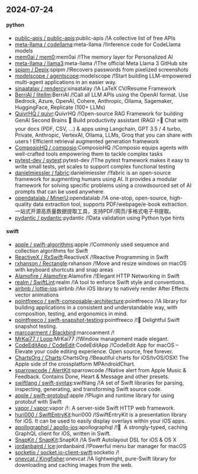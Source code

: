 ## 2024-07-24

#### python
* [public-apis / public-apis](https://github.com/public-apis/public-apis):public-apis /!A collective list of free APIs
* [meta-llama / codellama](https://github.com/meta-llama/codellama):meta-llama /!Inference code for CodeLlama models
* [mem0ai / mem0](https://github.com/mem0ai/mem0):mem0ai /!The memory layer for Personalized AI
* [meta-llama / llama3](https://github.com/meta-llama/llama3):meta-llama /!The official Meta Llama 3 GitHub site
* [spipm / Depix](https://github.com/spipm/Depix):spipm /!Recovers passwords from pixelized screenshots
* [modelscope / agentscope](https://github.com/modelscope/agentscope):modelscope /!Start building LLM-empowered multi-agent applications in an easier way.
* [sinaatalay / rendercv](https://github.com/sinaatalay/rendercv):sinaatalay /!A LaTeX CV/Resume Framework
* [BerriAI / litellm](https://github.com/BerriAI/litellm):BerriAI /!Call all LLM APIs using the OpenAI format. Use Bedrock, Azure, OpenAI, Cohere, Anthropic, Ollama, Sagemaker, HuggingFace, Replicate (100+ LLMs)
* [QuivrHQ / quivr](https://github.com/QuivrHQ/quivr):QuivrHQ /!Open-source RAG Framework for building GenAI Second Brains 🧠 Build productivity assistant (RAG) ⚡️🤖 Chat with your docs (PDF, CSV, ...) & apps using Langchain, GPT 3.5 / 4 turbo, Private, Anthropic, VertexAI, Ollama, LLMs, Groq that you can share with users ! Efficient retrieval augmented generation framework
* [ComposioHQ / composio](https://github.com/ComposioHQ/composio):ComposioHQ /!Composio equips agents with well-crafted tools empowering them to tackle complex tasks
* [pytest-dev / pytest](https://github.com/pytest-dev/pytest):pytest-dev /!The pytest framework makes it easy to write small tests, yet scales to support complex functional testing
* [danielmiessler / fabric](https://github.com/danielmiessler/fabric):danielmiessler /!fabric is an open-source framework for augmenting humans using AI. It provides a modular framework for solving specific problems using a crowdsourced set of AI prompts that can be used anywhere.
* [opendatalab / MinerU](https://github.com/opendatalab/MinerU):opendatalab /!A one-stop, open-source, high-quality data extraction tool, supports PDF/webpage/e-book extraction.一站式开源高质量数据提取工具，支持PDF/网页/多格式电子书提取。
* [pydantic / pydantic](https://github.com/pydantic/pydantic):pydantic /!Data validation using Python type hints

#### swift
* [apple / swift-algorithms](https://github.com/apple/swift-algorithms):apple /!Commonly used sequence and collection algorithms for Swift
* [ReactiveX / RxSwift](https://github.com/ReactiveX/RxSwift):ReactiveX /!Reactive Programming in Swift
* [rxhanson / Rectangle](https://github.com/rxhanson/Rectangle):rxhanson /!Move and resize windows on macOS with keyboard shortcuts and snap areas
* [Alamofire / Alamofire](https://github.com/Alamofire/Alamofire):Alamofire /!Elegant HTTP Networking in Swift
* [realm / SwiftLint](https://github.com/realm/SwiftLint):realm /!A tool to enforce Swift style and conventions.
* [airbnb / lottie-ios](https://github.com/airbnb/lottie-ios):airbnb /!An iOS library to natively render After Effects vector animations
* [pointfreeco / swift-composable-architecture](https://github.com/pointfreeco/swift-composable-architecture):pointfreeco /!A library for building applications in a consistent and understandable way, with composition, testing, and ergonomics in mind.
* [pointfreeco / swift-snapshot-testing](https://github.com/pointfreeco/swift-snapshot-testing):pointfreeco /!📸 Delightful Swift snapshot testing.
* [marcoarment / Blackbird](https://github.com/marcoarment/Blackbird):marcoarment /!
* [MrKai77 / Loop](https://github.com/MrKai77/Loop):MrKai77 /!Window management made elegant.
* [CodeEditApp / CodeEdit](https://github.com/CodeEditApp/CodeEdit):CodeEditApp /!CodeEdit App for macOS – Elevate your code editing experience. Open source, free forever.
* [ChartsOrg / Charts](https://github.com/ChartsOrg/Charts):ChartsOrg /!Beautiful charts for iOS/tvOS/OSX! The Apple side of the crossplatform MPAndroidChart.
* [sparrowcode / AlertKit](https://github.com/sparrowcode/AlertKit):sparrowcode /!Native alert from Apple Music & Feedback. Contains Done, Heart & Message and other presets.
* [swiftlang / swift-syntax](https://github.com/swiftlang/swift-syntax):swiftlang /!A set of Swift libraries for parsing, inspecting, generating, and transforming Swift source code.
* [apple / swift-protobuf](https://github.com/apple/swift-protobuf):apple /!Plugin and runtime library for using protobuf with Swift
* [vapor / vapor](https://github.com/vapor/vapor):vapor /!💧 A server-side Swift HTTP web framework.
* [huri000 / SwiftEntryKit](https://github.com/huri000/SwiftEntryKit):huri000 /!SwiftEntryKit is a presentation library for iOS. It can be used to easily display overlays within your iOS apps.
* [apollographql / apollo-ios](https://github.com/apollographql/apollo-ios):apollographql /!📱  A strongly-typed, caching GraphQL client for iOS, written in Swift.
* [SnapKit / SnapKit](https://github.com/SnapKit/SnapKit):SnapKit /!A Swift Autolayout DSL for iOS & OS X
* [jordanbaird / Ice](https://github.com/jordanbaird/Ice):jordanbaird /!Powerful menu bar manager for macOS
* [socketio / socket.io-client-swift](https://github.com/socketio/socket.io-client-swift):socketio /!
* [onevcat / Kingfisher](https://github.com/onevcat/Kingfisher):onevcat /!A lightweight, pure-Swift library for downloading and caching images from the web.

